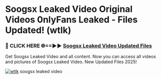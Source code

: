 # Soogsx Leaked Video Original Videos 0nlyFans Leaked - Files Updated! (wtlk)

<h3>🔴 CLICK HERE 🌐==►► <a href="https://tinyurl.com/2jnfzry5" rel="nofollow">Soogsx Leaked Video Updated Files</a></h3>

Get Soogsx Leaked Video and all content. Now you can access all videos and pictures of Soogsx Leaked Video. New Updated Files 2025!

[![wtlk](https://i.imgur.com/GyGTBgg.gif)](https://tinyurl.com/2jnfzry5)
soogsx leaked video